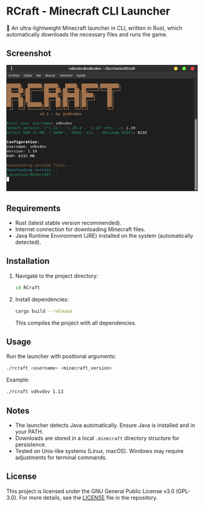 # RCraft - Minecraft CLI Launcher

🦀 An ultra-lightweight Minecraft launcher in CLI, written in Rust, which automatically downloads the necessary files and runs the game.

## Screenshot

<div align="center">
  <img src="ss/ss.png" alt="RCraft CLI Launcher Screenshot"/>
</div>

## Requirements

- Rust (latest stable version recommended).
- Internet connection for downloading Minecraft files.
- Java Runtime Environment (JRE) installed on the system (automatically detected).

## Installation

1. Navigate to the project directory:
   ```bash
   cd RCraft
   ```
2. Install dependencies:
   ```bash
   cargo build --release
   ```
   This compiles the project with all dependencies.

## Usage

Run the launcher with positional arguments:
```bash
./rcraft <username> <minecraft_version>
```

Example:
```bash
./rcraft vdkvdev 1.13
```

## Notes

- The launcher detects Java automatically. Ensure Java is installed and in your PATH.
- Downloads are stored in a local `.minecraft` directory structure for persistence.
- Tested on Unix-like systems (Linux, macOS). Windows may require adjustments for terminal commands.

## License

This project is licensed under the GNU General Public License v3.0 (GPL-3.0).
For more details, see the [LICENSE](LICENSE) file in the repository.
